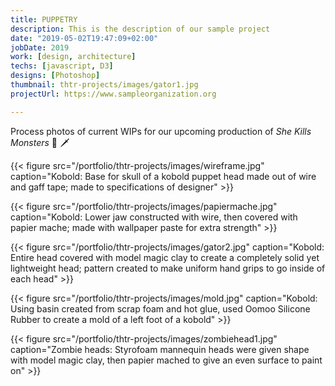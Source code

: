 ```yaml
---
title: PUPPETRY
description: This is the description of our sample project
date: "2019-05-02T19:47:09+02:00"
jobDate: 2019
work: [design, architecture]
techs: [javascript, D3]
designs: [Photoshop]
thumbnail: thtr-projects/images/gator1.jpg
projectUrl: https://www.sampleorganization.org

---
```


Process photos of current WIPs for our upcoming production of *She Kills Monsters* :dragon: :dagger: 

{{< figure src="/portfolio/thtr-projects/images/wireframe.jpg" caption="Kobold: Base for skull of a kobold puppet head made out of wire and gaff tape; made to specifications of designer" >}}

{{< figure src="/portfolio/thtr-projects/images/papiermache.jpg" caption="Kobold: Lower jaw constructed with wire, then covered with papier mache; made with wallpaper paste for extra strength" >}}

{{< figure src="/portfolio/thtr-projects/images/gator2.jpg" caption="Kobold: Entire head covered with model magic clay to create a completely solid yet lightweight head; pattern created to make uniform hand grips to go inside of each head" >}}

{{< figure src="/portfolio/thtr-projects/images/mold.jpg" caption="Kobold: Using basin created from scrap foam and hot glue, used Oomoo Silicone Rubber to create a mold of a left foot of a kobold" >}}

{{< figure src="/portfolio/thtr-projects/images/zombiehead1.jpg" caption="Zombie heads: Styrofoam mannequin heads were given shape with model magic clay, then papier mached to give an even surface to paint on" >}}
